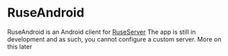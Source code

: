 # RuseAndroid
RuseAndroid is an Android client for [RuseServer](https://www.github.com/abettadapur/RuseServer)
The app is still in development and as such, you cannot configure a custom server. More on this later
